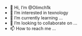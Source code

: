 - 👋 Hi, I’m @Olimch1k
- 👀 I’m interested in texnology
- 🌱 I’m currently learning ...
- 💞️ I’m looking to collaborate on ...
- 📫 How to reach me ...

<!---
Olimch1k/Olimch1k is a ✨ special ✨ repository because its `README.md` (this file) appears on your GitHub profile.
You can click the Preview link to take a look at your changes.
--->
